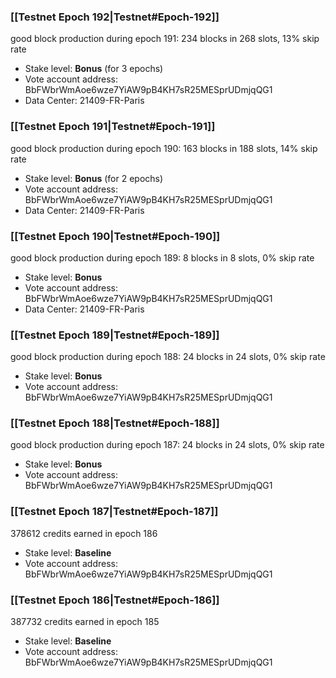 ### [[Testnet Epoch 192|Testnet#Epoch-192]]
good block production during epoch 191: 234 blocks in 268 slots, 13% skip rate
* Stake level: **Bonus** (for 3 epochs)
* Vote account address: BbFWbrWmAoe6wze7YiAW9pB4KH7sR25MESprUDmjqQG1
* Data Center: 21409-FR-Paris
### [[Testnet Epoch 191|Testnet#Epoch-191]]
good block production during epoch 190: 163 blocks in 188 slots, 14% skip rate
* Stake level: **Bonus** (for 2 epochs)
* Vote account address: BbFWbrWmAoe6wze7YiAW9pB4KH7sR25MESprUDmjqQG1
* Data Center: 21409-FR-Paris
### [[Testnet Epoch 190|Testnet#Epoch-190]]
good block production during epoch 189: 8 blocks in 8 slots, 0% skip rate
* Stake level: **Bonus**
* Vote account address: BbFWbrWmAoe6wze7YiAW9pB4KH7sR25MESprUDmjqQG1
* Data Center: 21409-FR-Paris
### [[Testnet Epoch 189|Testnet#Epoch-189]]
good block production during epoch 188: 24 blocks in 24 slots, 0% skip rate
* Stake level: **Bonus**
* Vote account address: BbFWbrWmAoe6wze7YiAW9pB4KH7sR25MESprUDmjqQG1
### [[Testnet Epoch 188|Testnet#Epoch-188]]
good block production during epoch 187: 24 blocks in 24 slots, 0% skip rate
* Stake level: **Bonus**
* Vote account address: BbFWbrWmAoe6wze7YiAW9pB4KH7sR25MESprUDmjqQG1
### [[Testnet Epoch 187|Testnet#Epoch-187]]
378612 credits earned in epoch 186
* Stake level: **Baseline**
* Vote account address: BbFWbrWmAoe6wze7YiAW9pB4KH7sR25MESprUDmjqQG1
### [[Testnet Epoch 186|Testnet#Epoch-186]]
387732 credits earned in epoch 185
* Stake level: **Baseline**
* Vote account address: BbFWbrWmAoe6wze7YiAW9pB4KH7sR25MESprUDmjqQG1
